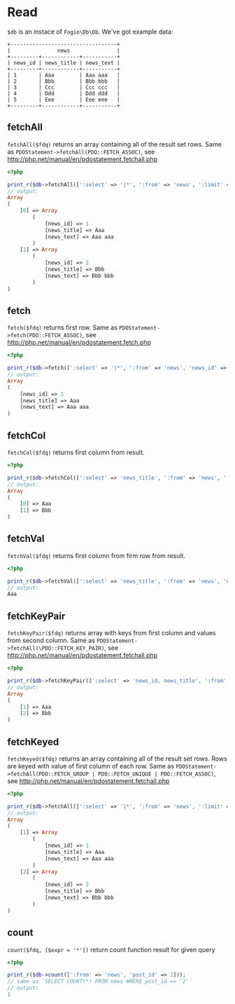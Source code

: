 # Read

`$db` is an instace of `Fogio\Db\Db`. We've got example data:

```
+----------------------------------+
|               news               |
+---------+------------+-----------+
| news_id | news_title | news_text |
+---------+------------+-----------+
| 1       | Aaa        | Aaa aaa   |
| 2       | Bbb        | Bbb bbb   |
| 3       | Ccc        | Ccc ccc   |
| 4       | Ddd        | Ddd ddd   |
| 5       | Eee        | Eee eee   |
+---------+------------+-----------+
```

## fetchAll

`fetchAll($fdq)` returns an array containing all of the result set rows.
Same as `PDOStatement->fetchAll(PDO::FETCH_ASSOC)`, see http://php.net/manual/en/pdostatement.fetchall.php

```php
<?php

print_r($db->fetchAll([':select' => '|*', ':from' => 'news', ':limit' => 2]));
// output:
Array
(
    [0] => Array
        (
            [news_id] => 1
            [news_title] => Aaa
            [news_text] => Aaa aaa
        )
    [1] => Array
        (
            [news_id] => 2
            [news_title] => Bbb
            [news_text] => Bbb bbb
        )
)
```

## fetch

`fetch($fdq)` returns first row.
Same as `PDOStatement->fetch(PDO::FETCH_ASSOC)`, see <http://php.net/manual/en/pdostatement.fetch.php>

```php
<?php

print_r($db->fetch([':select' => '|*', ':from' => 'news', 'news_id' => 1]));
// output:
Array
(
    [news_id] => 1
    [news_title] => Aaa
    [news_text] => Aaa aaa
)
```

## fetchCol

`fetchCol($fdq)` returns first column from result.

```php
<?php

print_r($db->fetchCol([':select' => 'news_title', ':from' => 'news', ':limit' => 2]));
// output:
Array
(
    [0] => Aaa
    [1] => Bbb
)
```

## fetchVal

`fetchVal($fdq)` returns first column from firm row from result.

```php
<?php

print_r($db->fetchVal([':select' => 'news_title', ':from' => 'news', 'news_id' => 1]));
// output:
Aaa
```

## fetchKeyPair

`fetchKeyPair($fdq)` returns array with keys from first column and values from second column. Same as `PDOStatement->fetchAll(\PDO::FETCH_KEY_PAIR)`, see <http://php.net/manual/en/pdostatement.fetchall.php>

```php
<?php

print_r($db->fetchKeyPair([':select' => 'news_id, news_title', ':from' => 'news', ':limit' => 2]));
// output:
Array
(
    [1] => Aaa
    [2] => Bbb
)
```

## fetchKeyed

`fetchKeyed($fdq)` returns an array containing all of the result set rows. Rows are keyed with value of first column of each row.
Same as `PDOStatement->fetchAll(PDO::FETCH_GROUP | PDO::FETCH_UNIQUE | PDO::FETCH_ASSOC)`, see <http://php.net/manual/en/pdostatement.fetchall.php>

```php
<?php

print_r($db->fetchAll([':select' => '|*', ':from' => 'news', ':limit' => 2]));
// output:
Array
(
    [1] => Array
        (
            [news_id] => 1
            [news_title] => Aaa
            [news_text] => Aaa aaa
        )
    [2] => Array
        (
            [news_id] => 2
            [news_title] => Bbb
            [news_text] => Bbb bbb
        )
)
```

## count

`count($fdq, [$expr = '*'])` return count function result for given query

```php
<?php

print_r($db->count([':from' => 'news', 'post_id' => 2]));
// same as `SELECT COUNT(*) FROM news WHERE post_id => '2'`
// output:
1
```

